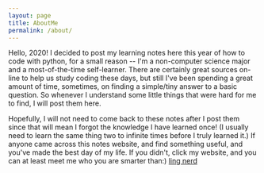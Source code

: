 ```yaml
---
layout: page
title: AboutMe
permalink: /about/
---
```


Hello, 2020! I decided to post my learning notes here this year of how to code with python, for a small reason --
I'm a non-computer science major and a most-of-the-time self-learner. There are certainly great sources on-line to help us study coding these days, but still I've been spending a great amount of time, sometimes, on finding a simple/tiny answer to a basic question. So whenever I understand some little things that were hard for me to find, I will post them here.

Hopefully, I will not need to come back to these notes after I post them since that will mean I forgot the knowledge I have learned once! (I usually need to learn the same thing two to infinite times before I truly learned it.) If anyone came across this notes website, and find something useful, and you've made the best day of my life. If you didn't, click my website, and you can at least meet me who you are smarter than:) [ling nerd](https://boruizhang.github.io/)
